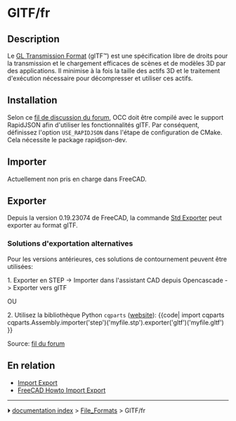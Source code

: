 # GlTF/fr
## Description

Le [GL Transmission Format](https://www.khronos.org/gltf/) (glTF™) est une spécification libre de droits pour la transmission et le chargement efficaces de scènes et de modèles 3D par des applications. Il minimise à la fois la taille des actifs 3D et le traitement d\'exécution nécessaire pour décompresser et utiliser ces actifs.

## Installation

Selon ce [fil de discussion du forum](https://forum.freecadweb.org/viewtopic.php?f=8&t=31680&p=450917&#p450658), OCC doit être compilé avec le support RapidJSON afin d\'utiliser les fonctionnalités glTF. Par conséquent, définissez l\'option `USE_RAPIDJSON` dans l\'étape de configuration de CMake. Cela nécessite le package rapidjson-dev.

## Importer

Actuellement non pris en charge dans FreeCAD.

## Exporter

Depuis la version 0.19.23074 de FreeCAD, la commande [Std Exporter](Std_Export/fr.md) peut exporter au format gITF.

### Solutions d\'exportation alternatives 

Pour les versions antérieures, ces solutions de contournement peuvent être utilisées:

1\. Exporter en STEP → Importer dans l\'assistant CAD depuis Opencascade -\> Exporter vers glTF

OU

2\. Utilisez la bibliothèque Python `cqparts` ([website](https://github.com/cqparts/cqparts)): {{code|
import cqparts
cqparts.Assembly.importer('step')('myfile.stp').exporter('gltf')('myfile.gltf')
}}

Source: [fil du forum](https://forum.freecadweb.org/viewtopic.php?f=8&t=31680&p=449977#p449977)

## En relation 

-   [Import Export](Import_Export/fr.md)
-   [FreeCAD Howto Import Export](FreeCAD_Howto_Import_Export.md)



---
⏵ [documentation index](../README.md) > [File_Formats](Category_File_Formats.md) > GlTF/fr

